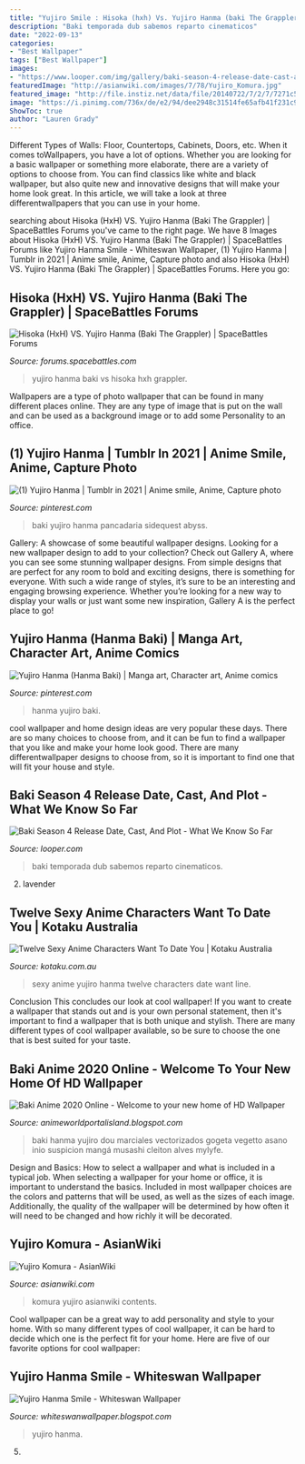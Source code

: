 ```yaml
---
title: "Yujiro Smile : Hisoka (hxh) Vs. Yujiro Hanma (baki The Grappler)"
description: "Baki temporada dub sabemos reparto cinematicos"
date: "2022-09-13"
categories:
- "Best Wallpaper"
tags: ["Best Wallpaper"]
images:
- "https://www.looper.com/img/gallery/baki-season-4-release-date-cast-and-plot-what-we-know-so-far/l-intro-1619714073.jpg"
featuredImage: "http://asianwiki.com/images/7/78/Yujiro_Komura.jpg"
featured_image: "http://file.instiz.net/data/file/20140722/7/2/7/7271c56a33d66588b321f206a40c36b7.jpg"
image: "https://i.pinimg.com/736x/de/e2/94/dee2948c31514fe65afb41f231c9b0e6.jpg"
ShowToc: true
author: "Lauren Grady"
---
```



Different Types of Walls: Floor, Countertops, Cabinets, Doors, etc.
When it comes toWallpapers, you have a lot of options. Whether you are looking for a basic wallpaper or something more elaborate, there are a variety of options to choose from. You can find classics like white and black wallpaper, but also quite new and innovative designs that will make your home look great. In this article, we will take a look at three differentwallpapers that you can use in your home.

	

		
searching about Hisoka (HxH) VS. Yujiro Hanma (Baki The Grappler) | SpaceBattles Forums you've came to the right page. We have 8 Images about Hisoka (HxH) VS. Yujiro Hanma (Baki The Grappler) | SpaceBattles Forums like Yujiro Hanma Smile - Whiteswan Wallpaper, (1) Yujiro Hanma | Tumblr in 2021 | Anime smile, Anime, Capture photo and also Hisoka (HxH) VS. Yujiro Hanma (Baki The Grappler) | SpaceBattles Forums. Here you go:
		
    
## Hisoka (HxH) VS. Yujiro Hanma (Baki The Grappler) | SpaceBattles Forums

<img loading=lazy src="http://file.instiz.net/data/file/20140722/7/2/7/7271c56a33d66588b321f206a40c36b7.jpg" onerror="this.onerror=null;this.src='https://tse2.mm.bing.net/th?id=OIP.Px40hVcnH5REb_oh2TNWRAAAAA&amp;pid=15.1';" alt="Hisoka (HxH) VS. Yujiro Hanma (Baki The Grappler) | SpaceBattles Forums">

_Source: forums.spacebattles.com_

>yujiro hanma baki vs hisoka hxh grappler. 

	



Wallpapers are a type of photo wallpaper that can be found in many different places online. They are any type of image that is put on the wall and can be used as a background image or to add some Personality to an office.

    
## (1) Yujiro Hanma | Tumblr In 2021 | Anime Smile, Anime, Capture Photo

<img loading=lazy src="https://i.pinimg.com/736x/de/e2/94/dee2948c31514fe65afb41f231c9b0e6.jpg" onerror="this.onerror=null;this.src='https://tse2.mm.bing.net/th?id=OIP.h5XC0i93sG8M25Rz6z9fJQHaEK&amp;pid=15.1';" alt="(1) Yujiro Hanma | Tumblr in 2021 | Anime smile, Anime, Capture photo">

_Source: pinterest.com_

>baki yujiro hanma pancadaria sidequest abyss. 

	

Gallery: A showcase of some beautiful wallpaper designs.
Looking for a new wallpaper design to add to your collection? Check out Gallery A, where you can see some stunning wallpaper designs. From simple designs that are perfect for any room to bold and exciting designs, there is something for everyone. With such a wide range of styles, it’s sure to be an interesting and engaging browsing experience. Whether you’re looking for a new way to display your walls or just want some new inspiration, Gallery A is the perfect place to go!





	
	
    
## Yujiro Hanma (Hanma Baki) | Manga Art, Character Art, Anime Comics

<img loading=lazy src="https://i.pinimg.com/originals/3b/85/43/3b8543b0dc0b0d37bb0b2f6edd9dba62.jpg" onerror="this.onerror=null;this.src='https://tse1.mm.bing.net/th?id=OIP.8S057m-iXL0PWZG_elAznQHaJx&amp;pid=15.1';" alt="Yujiro Hanma (Hanma Baki) | Manga art, Character art, Anime comics">

_Source: pinterest.com_

>hanma yujiro baki. 

	

cool wallpaper and home design ideas are very popular these days. There are so many choices to choose from, and it can be fun to find a wallpaper that you like and make your home look good. There are many differentwallpaper designs to choose from, so it is important to find one that will fit your house and style.

    
## Baki Season 4 Release Date, Cast, And Plot - What We Know So Far

<img loading=lazy src="https://www.looper.com/img/gallery/baki-season-4-release-date-cast-and-plot-what-we-know-so-far/l-intro-1619714073.jpg" onerror="this.onerror=null;this.src='https://tse2.mm.bing.net/th?id=OIP.ZheY2hdjZICBE__VLfAiowHaEK&amp;pid=15.1';" alt="Baki Season 4 Release Date, Cast, And Plot - What We Know So Far">

_Source: looper.com_

>baki temporada dub sabemos reparto cinematicos. 

	

2. lavender 

    
## Twelve Sexy Anime Characters Want To Date You | Kotaku Australia

<img loading=lazy src="http://img.gawkerassets.com/img/17k5a68et6t2ujpg/original.jpg" onerror="this.onerror=null;this.src='https://tse4.mm.bing.net/th?id=OIP.2BOLmh82uKdVX0gdi5zoEwHaEK&amp;pid=15.1';" alt="Twelve Sexy Anime Characters Want To Date You | Kotaku Australia">

_Source: kotaku.com.au_

>sexy anime yujiro hanma twelve characters date want line. 

	

Conclusion
This concludes our look at cool wallpaper! If you want to create a wallpaper that stands out and is your own personal statement, then it's important to find a wallpaper that is both unique and stylish. There are many different types of cool wallpaper available, so be sure to choose the one that is best suited for your taste.

    
## Baki Anime 2020 Online - Welcome To Your New Home Of HD Wallpaper

<img loading=lazy src="https://i.pinimg.com/originals/07/27/a1/0727a1a3b714ad55747d7a5ad6c26076.jpg" onerror="this.onerror=null;this.src='https://tse4.mm.bing.net/th?id=OIP.AyIZOxRZjHyM0J3KWERk-AHaLo&amp;pid=15.1';" alt="Baki Anime 2020 Online - Welcome to your new home of HD Wallpaper">

_Source: animeworldportalisland.blogspot.com_

>baki hanma yujiro dou marciales vectorizados gogeta vegetto asano inio suspicion mangá musashi cleiton alves mylyfe. 

	

Design and Basics: How to select a wallpaper and what is included in a typical job.
When selecting a wallpaper for your home or office, it is important to understand the basics. Included in most wallpaper choices are the colors and patterns that will be used, as well as the sizes of each image. Additionally, the quality of the wallpaper will be determined by how often it will need to be changed and how richly it will be decorated.

    
## Yujiro Komura - AsianWiki

<img loading=lazy src="http://asianwiki.com/images/7/78/Yujiro_Komura.jpg" onerror="this.onerror=null;this.src='https://tse1.mm.bing.net/th?id=OIP.iK0Ur7upxKOv5SMoKr_KkwHaKk&amp;pid=15.1';" alt="Yujiro Komura - AsianWiki">

_Source: asianwiki.com_

>komura yujiro asianwiki contents. 

	

Cool wallpaper can be a great way to add personality and style to your home. With so many different types of cool wallpaper, it can be hard to decide which one is the perfect fit for your home. Here are five of our favorite options for cool wallpaper: 

    
## Yujiro Hanma Smile - Whiteswan Wallpaper

<img loading=lazy src="https://i.redd.it/a2fnfql69bb61.jpg" onerror="this.onerror=null;this.src='https://tse3.mm.bing.net/th?id=OIP.kKQJf4EGwHqFLaprh5IiIwHaHs&amp;pid=15.1';" alt="Yujiro Hanma Smile - Whiteswan Wallpaper">

_Source: whiteswanwallpaper.blogspot.com_

>yujiro hanma. 

	

5.


